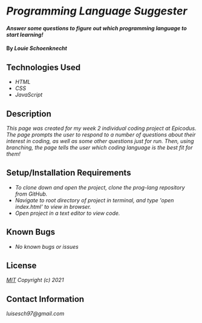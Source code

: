 # _Programming Language Suggester_

#### _Answer some questions to figure out which programming language to start learning!_

#### By _**Louie Schoenknecht**_

## Technologies Used

* _HTML_
* _CSS_
* _JavaScript_

## Description

_This page was created for my week 2 individual coding project at Epicodus. The page prompts the user to respond to a number of questions about their interest in coding, as well as some other questions just for run. Then, using branching, the page tells the user which coding language is the best fit for them!_

## Setup/Installation Requirements

* _To clone down and open the project, clone the prog-lang repository from GitHub._
* _Navigate to root directory of project in terminal, and type 'open index.html' to view in browser._
* _Open project in a text editor to view code._

## Known Bugs

* _No known bugs or issues_

## License

_[MIT](https://choosealicense.com/licenses/mit/)_
_Copyright (c) 2021_

## Contact Information

_luisesch97@gmail.com_